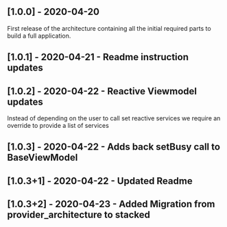 ## [1.0.0] - 2020-04-20

First release of the architecture containing all the initial required parts to build a full application.


## [1.0.1] - 2020-04-21 - Readme instruction updates

## [1.0.2] - 2020-04-22 - Reactive Viewmodel updates

Instead of depending on the user to call set reactive services we require an override to provide a list of services

## [1.0.3] - 2020-04-22 - Adds back setBusy call to BaseViewModel
## [1.0.3+1] - 2020-04-22 - Updated Readme
## [1.0.3+2] - 2020-04-23 - Added Migration from provider_architecture to stacked
